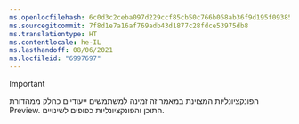 ```yaml
---
ms.openlocfilehash: 6c0d3c2ceba097d229ccf85cb50c766b058ab36f9d195f093855d62a5b510abe
ms.sourcegitcommit: 7f8d1e7a16af769adb43d1877c28fdce53975db8
ms.translationtype: HT
ms.contentlocale: he-IL
ms.lasthandoff: 08/06/2021
ms.locfileid: "6997697"
---
```

> [!IMPORTANT]
> הפונקציונליות המצוינת במאמר זה זמינה למשתמשים ייעודיים כחלק ממהדורת Preview. התוכן והפונקציונליות כפופים לשינויים. 
